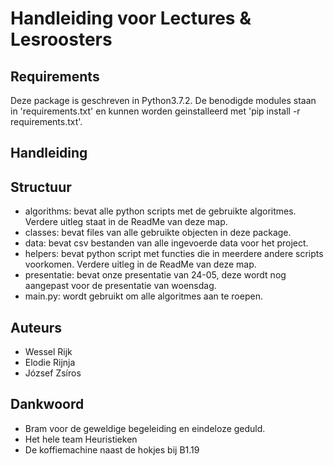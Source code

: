 # Handleiding voor Lectures & Lesroosters



## Requirements
Deze package is geschreven in Python3.7.2. De benodigde modules staan in
'requirements.txt' en kunnen worden geinstalleerd met 'pip install -r
requirements.txt'.

## Handleiding

## Structuur
- algorithms: bevat alle python scripts met de gebruikte algoritmes. Verdere
uitleg staat in de ReadMe van deze map.
- classes: bevat files van alle gebruikte objecten in deze package.
- data: bevat csv bestanden van alle ingevoerde data voor het project.
- helpers: bevat python script met functies die in meerdere andere scripts
voorkomen. Verdere uitleg in de ReadMe van deze map.
- presentatie: bevat onze presentatie van 24-05, deze wordt nog aangepast voor
de presentatie van woensdag.
- main.py: wordt gebruikt om alle algoritmes aan te roepen.

## Auteurs
- Wessel Rijk
- Elodie Rijnja
- József Zsíros

## Dankwoord
- Bram voor de geweldige begeleiding en eindeloze geduld.
- Het hele team Heuristieken
- De koffiemachine naast de hokjes bij B1.19
